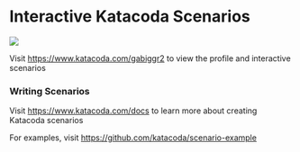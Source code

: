 # Interactive Katacoda Scenarios

[![](http://shields.katacoda.com/katacoda/gabiggr2/count.svg)](https://www.katacoda.com/gabiggr2 "Get your profile on Katacoda.com")

Visit https://www.katacoda.com/gabiggr2 to view the profile and interactive scenarios

### Writing Scenarios
Visit https://www.katacoda.com/docs to learn more about creating Katacoda scenarios

For examples, visit https://github.com/katacoda/scenario-example
